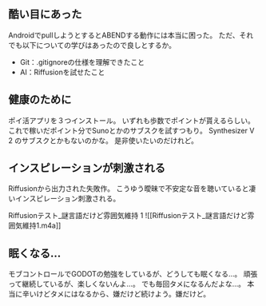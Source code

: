 ## 酷い目にあった

AndroidでpullしようとするとABENDする動作には本当に困った。
ただ、それでも以下についての学びはあったので良しとするか。
- Git：.gitignoreの仕様を理解できたこと
- AI：Riffusionを試せたこと

## 健康のために

ポイ活アプリを３つインストール。
いずれも歩数でポイントが貰えるらしい。
これで稼いだポイント分でSunoとかのサブスクを試すつもり。
Synthesizer V 2 のサブスクとかもないのかな。
是非使いたいのだけれど。

## インスピレーションが刺激される

Riffusionから出力された失敗作。
こうゆう曖昧で不安定な音を聴いていると凄いインスピレーション刺激される。

Riffusionテスト_謎言語だけど雰囲気維持 1
![[Riffusionテスト_謎言語だけど雰囲気維持1.m4a]]

## 眠くなる…

モブコントロールでGODOTの勉強をしているが、どうしても眠くなる…。
頑張って継続しているが、楽しくないんよ…。
でも毎回タメになるんだよな…。
本当に辛いけどタメにはなるから、嫌だけど続けよう。嫌だけど。
